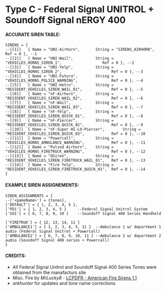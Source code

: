 # Type C - Federal Signal UNITROL + Soundoff Signal nERGY 400

#### ACCURATE SIREN TABLE:
```
SIRENS = {	
--[[1]]	  { Name = "UNI-Airhorn", 		String = "SIRENS_AIRHORN", 								Ref = 0 }, --1
--[[2]]	  { Name = "UNI-Wail", 			String = "VEHICLES_HORNS_SIREN_1", 					Ref = 0 }, --2
--[[3]]	  { Name = "UNI-Yelp", 			String = "VEHICLES_HORNS_SIREN_2", 						Ref = 0 }, --3
--[[4]]	  { Name = "UNI-Futura", 		String = "VEHICLES_HORNS_POLICE_WARNING", 				Ref = 0 }, --4
--[[5]]	  { Name = "UNI-Hetro", 		String = "RESIDENT_VEHICLES_SIREN_WAIL_01", 			Ref = 0 }, --5
--[[6]]	  { Name = "nF-Airhorn", 		String = "RESIDENT_VEHICLES_SIREN_WAIL_02", 			Ref = 0 }, --6
--[[7]]	  { Name = "nF-Wail", 			String = "RESIDENT_VEHICLES_SIREN_WAIL_03", 			Ref = 0 }, --7
--[[8]]	  { Name = "nF-Yelp", 			String = "RESIDENT_VEHICLES_SIREN_QUICK_01", 			Ref = 0 }, --8
--[[9]]	  { Name = "nF-Piercer",		String = "RESIDENT_VEHICLES_SIREN_QUICK_02",			Ref = 0 }, --9
--[[10]]  { Name = "nF-Super HI-LO-Piercer",		String = "RESIDENT_VEHICLES_SIREN_QUICK_03", 			Ref = 0 }, --10
--[[11]]  { Name = "Powercall", 		String = "VEHICLES_HORNS_AMBULANCE_WARNING", 			Ref = 0 }, --11
--[[12]]  { Name = "Pulsed Airhorn", 	String = "VEHICLES_HORNS_FIRETRUCK_WARNING", 			Ref = 0 }, --12
--[[13]]  { Name = "QSiren", 			String = "RESIDENT_VEHICLES_SIREN_FIRETRUCK_WAIL_01", 	Ref = 0 }, --13
--[[14]]  { Name = "Fire Yelp", 		String = "RESIDENT_VEHICLES_SIREN_FIRETRUCK_QUICK_01", 	Ref = 0 }, --14
}
```
#### EXAMPLE SIREN ASSIGNEMENTS:
```
SIREN_ASSIGNMENTS = {
--['<gameName>'] = {tones},
['DEFAULT'] = { 1, 2, 3, 4, 5 }, 
['PD1'] = { 1, 2, 3, 4, 5 }     --Federal Signal Unitrol System				
['SO1'] = { 6, 7, 8, 9, 10 }    --Soundoff Signal 400 Series Handheld  

['FIRETRUK'] = { 12, 13, 14, 11 } 	
['AMBULANCE1'] = { 1, 2, 3, 4, 5, 11 } 	--Ambulance 1 w/ department 1 audio (Federal Signal Unitrol + Powercall)
['AMBULANCE2'] = { 6, 7, 8, 9, 10, 11 } --Ambulance 2 w/ department 2 audio (Soundoff Signal 400 series + Powercall)
}
```



#### CREDITS:
* All Federal Signal Unitrol and Soundoff Signal 400 Series Tones were obtained from the manafacturs site
* Misc. Fire by _MrLucky8_ - [LCPDFR - American Fire Sirens 1.1](https://www.lcpdfr.com/downloads/gta5mods/audio/13310-american-fire-sirens)
* _arkhunter_ for updates and tone name corrections

